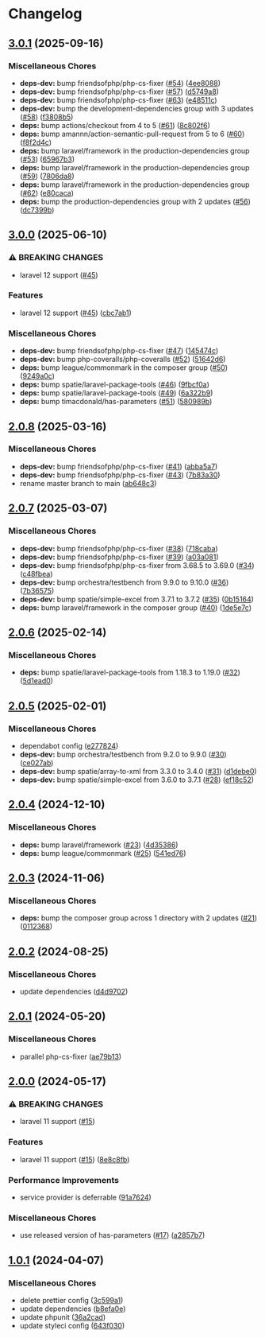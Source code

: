 # Changelog

## [3.0.1](https://github.com/audunru/export-response/compare/v3.0.0...v3.0.1) (2025-09-16)


### Miscellaneous Chores

* **deps-dev:** bump friendsofphp/php-cs-fixer ([#54](https://github.com/audunru/export-response/issues/54)) ([4ee8088](https://github.com/audunru/export-response/commit/4ee8088f547e82ed7824269661115c353f8508ab))
* **deps-dev:** bump friendsofphp/php-cs-fixer ([#57](https://github.com/audunru/export-response/issues/57)) ([d5749a8](https://github.com/audunru/export-response/commit/d5749a8d64913bbcd46371034d178574c04ca5be))
* **deps-dev:** bump friendsofphp/php-cs-fixer ([#63](https://github.com/audunru/export-response/issues/63)) ([e48511c](https://github.com/audunru/export-response/commit/e48511c8899bed859a89d3729ee2b99a8b2cf77a))
* **deps-dev:** bump the development-dependencies group with 3 updates ([#58](https://github.com/audunru/export-response/issues/58)) ([f3808b5](https://github.com/audunru/export-response/commit/f3808b5352ac29cf2cdebcb45946d2f93abbef48))
* **deps:** bump actions/checkout from 4 to 5 ([#61](https://github.com/audunru/export-response/issues/61)) ([8c802f6](https://github.com/audunru/export-response/commit/8c802f6033d6db788c450759cbed47eecf9d584c))
* **deps:** bump amannn/action-semantic-pull-request from 5 to 6 ([#60](https://github.com/audunru/export-response/issues/60)) ([f8f2d4c](https://github.com/audunru/export-response/commit/f8f2d4c348d47bb5232b10523f03dd753cc9de40))
* **deps:** bump laravel/framework in the production-dependencies group ([#53](https://github.com/audunru/export-response/issues/53)) ([65967b3](https://github.com/audunru/export-response/commit/65967b3de2c041d163399d4a8ddb800efe3aa8a8))
* **deps:** bump laravel/framework in the production-dependencies group ([#59](https://github.com/audunru/export-response/issues/59)) ([7806da8](https://github.com/audunru/export-response/commit/7806da8ecf6310ab20693eec3101fe3e57370fb9))
* **deps:** bump laravel/framework in the production-dependencies group ([#62](https://github.com/audunru/export-response/issues/62)) ([e80caca](https://github.com/audunru/export-response/commit/e80caca721232fa6c9da423aeb388e1ca98d3948))
* **deps:** bump the production-dependencies group with 2 updates ([#56](https://github.com/audunru/export-response/issues/56)) ([dc7399b](https://github.com/audunru/export-response/commit/dc7399b283cda61d6673d105b6b5f6cf7b29d2fa))

## [3.0.0](https://github.com/audunru/export-response/compare/v2.0.8...v3.0.0) (2025-06-10)


### ⚠ BREAKING CHANGES

* laravel 12 support ([#45](https://github.com/audunru/export-response/issues/45))

### Features

* laravel 12 support ([#45](https://github.com/audunru/export-response/issues/45)) ([cbc7ab1](https://github.com/audunru/export-response/commit/cbc7ab1d0f1cb7c3af1b1e2ab3a4ec71b32ad42d))


### Miscellaneous Chores

* **deps-dev:** bump friendsofphp/php-cs-fixer ([#47](https://github.com/audunru/export-response/issues/47)) ([145474c](https://github.com/audunru/export-response/commit/145474c9bd2030414215a82dcc939d7397d46c6e))
* **deps-dev:** bump php-coveralls/php-coveralls ([#52](https://github.com/audunru/export-response/issues/52)) ([51642d6](https://github.com/audunru/export-response/commit/51642d6d34d95e98bc2d7f3e88f8fead5578cf7c))
* **deps:** bump league/commonmark in the composer group ([#50](https://github.com/audunru/export-response/issues/50)) ([9249a0c](https://github.com/audunru/export-response/commit/9249a0c70c9201ee12f66589917789a0cf74fcac))
* **deps:** bump spatie/laravel-package-tools ([#46](https://github.com/audunru/export-response/issues/46)) ([9fbcf0a](https://github.com/audunru/export-response/commit/9fbcf0a891716ed92fe89d6230ef35f364e51831))
* **deps:** bump spatie/laravel-package-tools ([#49](https://github.com/audunru/export-response/issues/49)) ([6a322b9](https://github.com/audunru/export-response/commit/6a322b95afdfd36450ea3bc4d372768cff75b0dd))
* **deps:** bump timacdonald/has-parameters ([#51](https://github.com/audunru/export-response/issues/51)) ([580989b](https://github.com/audunru/export-response/commit/580989b78f35c8f969266c49d2e582a18a699eaa))

## [2.0.8](https://github.com/audunru/export-response/compare/v2.0.7...v2.0.8) (2025-03-16)


### Miscellaneous Chores

* **deps-dev:** bump friendsofphp/php-cs-fixer ([#41](https://github.com/audunru/export-response/issues/41)) ([abba5a7](https://github.com/audunru/export-response/commit/abba5a7d7e3adbc4341810c41b6c2d4b5130d080))
* **deps-dev:** bump friendsofphp/php-cs-fixer ([#43](https://github.com/audunru/export-response/issues/43)) ([7b83a30](https://github.com/audunru/export-response/commit/7b83a30a7c3f32240b5fb24585fdc1e13529b55c))
* rename master branch to main ([ab648c3](https://github.com/audunru/export-response/commit/ab648c38a1212c4fb579870f66f17e3b38185c1b))

## [2.0.7](https://github.com/audunru/export-response/compare/v2.0.6...v2.0.7) (2025-03-07)


### Miscellaneous Chores

* **deps-dev:** bump friendsofphp/php-cs-fixer ([#38](https://github.com/audunru/export-response/issues/38)) ([718caba](https://github.com/audunru/export-response/commit/718caba40e32f9759a3db1465dbefc12ee27def7))
* **deps-dev:** bump friendsofphp/php-cs-fixer ([#39](https://github.com/audunru/export-response/issues/39)) ([a03a081](https://github.com/audunru/export-response/commit/a03a0814b8bd7ea42161d301ff2a505374e908be))
* **deps-dev:** bump friendsofphp/php-cs-fixer from 3.68.5 to 3.69.0 ([#34](https://github.com/audunru/export-response/issues/34)) ([c48fbea](https://github.com/audunru/export-response/commit/c48fbea7a1f8b1577f8af506d66090ba0c04b489))
* **deps-dev:** bump orchestra/testbench from 9.9.0 to 9.10.0 ([#36](https://github.com/audunru/export-response/issues/36)) ([7b36575](https://github.com/audunru/export-response/commit/7b365750e3b7ab3a673dd45f4abf8534980f5457))
* **deps-dev:** bump spatie/simple-excel from 3.7.1 to 3.7.2 ([#35](https://github.com/audunru/export-response/issues/35)) ([0b15164](https://github.com/audunru/export-response/commit/0b15164d0b9e80a1af91f373cc7270e0cf221799))
* **deps:** bump laravel/framework in the composer group ([#40](https://github.com/audunru/export-response/issues/40)) ([1de5e7c](https://github.com/audunru/export-response/commit/1de5e7c992ed9d2eeed7a49412a94d7ba6b50279))

## [2.0.6](https://github.com/audunru/export-response/compare/v2.0.5...v2.0.6) (2025-02-14)


### Miscellaneous Chores

* **deps:** bump spatie/laravel-package-tools from 1.18.3 to 1.19.0 ([#32](https://github.com/audunru/export-response/issues/32)) ([5d1ead0](https://github.com/audunru/export-response/commit/5d1ead08cc3eb78e5e5d93989c2da2402b1c18d5))

## [2.0.5](https://github.com/audunru/export-response/compare/v2.0.4...v2.0.5) (2025-02-01)


### Miscellaneous Chores

* dependabot config ([e277824](https://github.com/audunru/export-response/commit/e277824a5f64c3be0b091843c5e39290bc2b14f2))
* **deps-dev:** bump orchestra/testbench from 9.2.0 to 9.9.0 ([#30](https://github.com/audunru/export-response/issues/30)) ([ce027ab](https://github.com/audunru/export-response/commit/ce027abd06c4d375002db8e394826aa7bbc0535b))
* **deps-dev:** bump spatie/array-to-xml from 3.3.0 to 3.4.0 ([#31](https://github.com/audunru/export-response/issues/31)) ([d1debe0](https://github.com/audunru/export-response/commit/d1debe0079cab71e2872b501f3746de6137eb5c9))
* **deps-dev:** bump spatie/simple-excel from 3.6.0 to 3.7.1 ([#28](https://github.com/audunru/export-response/issues/28)) ([ef18c52](https://github.com/audunru/export-response/commit/ef18c521c101af7221cf01df28432caf2e001f5e))

## [2.0.4](https://github.com/audunru/export-response/compare/v2.0.3...v2.0.4) (2024-12-10)


### Miscellaneous Chores

* **deps:** bump laravel/framework ([#23](https://github.com/audunru/export-response/issues/23)) ([4d35386](https://github.com/audunru/export-response/commit/4d35386e0947f5f602c21decbb090b7c171e4aa7))
* **deps:** bump league/commonmark ([#25](https://github.com/audunru/export-response/issues/25)) ([541ed76](https://github.com/audunru/export-response/commit/541ed76052053bc0bb2d8df73a927c3cef5ee7a8))

## [2.0.3](https://github.com/audunru/export-response/compare/v2.0.2...v2.0.3) (2024-11-06)


### Miscellaneous Chores

* **deps:** bump the composer group across 1 directory with 2 updates ([#21](https://github.com/audunru/export-response/issues/21)) ([0112368](https://github.com/audunru/export-response/commit/0112368c485b1c458621a8d617d13f299786a242))

## [2.0.2](https://github.com/audunru/export-response/compare/v2.0.1...v2.0.2) (2024-08-25)


### Miscellaneous Chores

* update dependencies ([d4d9702](https://github.com/audunru/export-response/commit/d4d97020ac6ed7793df02c199ad40d98b82841e1))

## [2.0.1](https://github.com/audunru/export-response/compare/v2.0.0...v2.0.1) (2024-05-20)


### Miscellaneous Chores

* parallel php-cs-fixer ([ae79b13](https://github.com/audunru/export-response/commit/ae79b1342f67c3708ab4bc7823dce16bb22778ea))

## [2.0.0](https://github.com/audunru/export-response/compare/v1.0.1...v2.0.0) (2024-05-17)


### ⚠ BREAKING CHANGES

* laravel 11 support ([#15](https://github.com/audunru/export-response/issues/15))

### Features

* laravel 11 support ([#15](https://github.com/audunru/export-response/issues/15)) ([8e8c8fb](https://github.com/audunru/export-response/commit/8e8c8fb298ef49439350a97d35fe928a5c94c2a8))


### Performance Improvements

* service provider is deferrable ([91a7624](https://github.com/audunru/export-response/commit/91a76243a1f48a752a3fe11f88728a9e504d6f5e))


### Miscellaneous Chores

* use released version of has-parameters ([#17](https://github.com/audunru/export-response/issues/17)) ([a2857b7](https://github.com/audunru/export-response/commit/a2857b7d4533b33f8464539d27a0b6f17207e260))

## [1.0.1](https://github.com/audunru/export-response/compare/v1.0.0...v1.0.1) (2024-04-07)


### Miscellaneous Chores

* delete prettier config ([3c599a1](https://github.com/audunru/export-response/commit/3c599a1b3c4ca41a7e1a9b095e409bbe640f4e2d))
* update dependencies ([b8efa0e](https://github.com/audunru/export-response/commit/b8efa0e7c84556a1df49f65f081040602b9822b3))
* update phpunit ([36a2cad](https://github.com/audunru/export-response/commit/36a2cad07d4ac056dc28212d71b3622251a90a44))
* update styleci config ([643f030](https://github.com/audunru/export-response/commit/643f030b976bbe721dff512eb33f4b95a7d7c98a))
